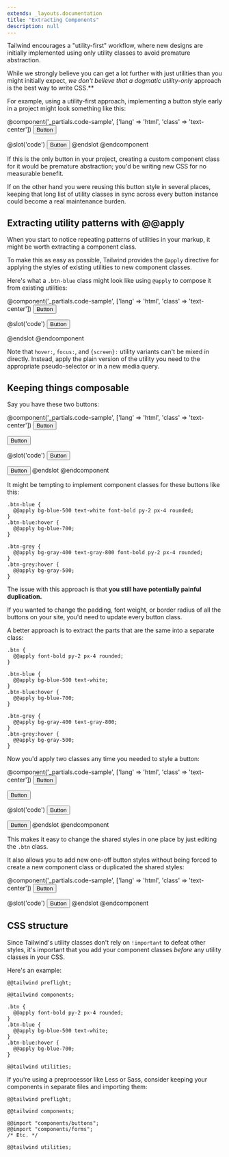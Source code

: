 ```yaml
---
extends: _layouts.documentation
title: "Extracting Components"
description: null
---
```


Tailwind encourages a "utility-first" workflow, where new designs are initially implemented using only utility classes to avoid premature abstraction.

While we strongly believe you can get a lot further with just utilities than you might initially expect, **we don't believe that a dogmatic utility*-only* approach is the best way to write CSS.**

For example, using a utility-first approach, implementing a button style early in a project might look something like this:

@component('_partials.code-sample', ['lang' => 'html', 'class' => 'text-center'])
<button class="bg-blue-500 hover:bg-blue-700 text-white font-bold py-2 px-4 rounded">
  Button
</button>

@slot('code')
<button class="bg-blue-500 hover:bg-blue-700 text-white font-bold py-2 px-4 rounded">
  Button
</button>
@endslot
@endcomponent

If this is the only button in your project, creating a custom component class for it would be premature abstraction; you'd be writing new CSS for no measurable benefit.

If on the other hand you were reusing this button style in several places, keeping that long list of utility classes in sync across every button instance could become a real maintenance burden.

## Extracting utility patterns with @@apply

When you start to notice repeating patterns of utilities in your markup, it might be worth extracting a component class.

To make this as easy as possible, Tailwind provides the `@apply` directive for applying the styles of existing utilities to new component classes.

Here's what a `.btn-blue` class might look like using `@apply` to compose it from existing utilities:

@component('_partials.code-sample', ['lang' => 'html', 'class' => 'text-center'])
<button class="bg-blue-500 hover:bg-blue-700 text-white font-bold py-2 px-4 rounded">
  Button
</button>

@slot('code')
<button class="btn-blue">
  Button
</button>

<style>
.btn-blue {
  @@apply bg-blue-500 text-white font-bold py-2 px-4 rounded;
}
.btn-blue:hover {
  @@apply bg-blue-700;
}
</style>
@endslot
@endcomponent

Note that `hover:`, `focus:`, and `{screen}:` utility variants can't be mixed in directly. Instead, apply the plain version of the utility you need to the appropriate pseudo-selector or in a new media query.

## Keeping things composable

Say you have these two buttons:

@component('_partials.code-sample', ['lang' => 'html', 'class' => 'text-center'])
<button class="bg-blue-500 hover:bg-blue-700 text-white font-bold py-2 px-4 rounded mr-4">
  Button
</button>

<button class="bg-gray-400 hover:bg-gray-500 text-gray-800 font-bold py-2 px-4 rounded">
  Button
</button>

@slot('code')
<button class="bg-blue-500 hover:bg-blue-700 text-white font-bold py-2 px-4 rounded">
  Button
</button>

<button class="bg-gray-400 hover:bg-gray-500 text-gray-800 font-bold py-2 px-4 rounded">
  Button
</button>
@endslot
@endcomponent

It might be tempting to implement component classes for these buttons like this:

```less
.btn-blue {
  @@apply bg-blue-500 text-white font-bold py-2 px-4 rounded;
}
.btn-blue:hover {
  @@apply bg-blue-700;
}

.btn-grey {
  @@apply bg-gray-400 text-gray-800 font-bold py-2 px-4 rounded;
}
.btn-grey:hover {
  @@apply bg-gray-500;
}
```

The issue with this approach is that **you still have potentially painful duplication.**

If you wanted to change the padding, font weight, or border radius of all the buttons on your site, you'd need to update every button class.

A better approach is to extract the parts that are the same into a separate class:

```less
.btn {
  @@apply font-bold py-2 px-4 rounded;
}

.btn-blue {
  @@apply bg-blue-500 text-white;
}
.btn-blue:hover {
  @@apply bg-blue-700;
}

.btn-grey {
  @@apply bg-gray-400 text-gray-800;
}
.btn-grey:hover {
  @@apply bg-gray-500;
}
```

Now you'd apply two classes any time you needed to style a button:

@component('_partials.code-sample', ['lang' => 'html', 'class' => 'text-center'])
<button class="bg-blue-500 hover:bg-blue-700 text-white font-bold py-2 px-4 rounded mr-4">
  Button
</button>

<button class="bg-gray-400 hover:bg-gray-500 text-gray-800 font-bold py-2 px-4 rounded">
  Button
</button>

@slot('code')
<button class="btn btn-blue">
  Button
</button>

<button class="btn btn-grey">
  Button
</button>
@endslot
@endcomponent

This makes it easy to change the shared styles in one place by just editing the `.btn` class.

It also allows you to add new one-off button styles without being forced to create a new component class or duplicated the shared styles:

@component('_partials.code-sample', ['lang' => 'html', 'class' => 'text-center'])
<button class="bg-green-500 hover:bg-green-400 text-white font-bold py-2 px-4 rounded">
  Button
</button>

@slot('code')
<button class="btn bg-green-500 hover:bg-green-400 text-white">
  Button
</button>
@endslot
@endcomponent

## CSS structure

Since Tailwind's utility classes don't rely on `!important` to defeat other styles, it's important that you add your component classes *before* any utility classes in your CSS.

Here's an example:

```less
@@tailwind preflight;

@@tailwind components;

.btn {
  @@apply font-bold py-2 px-4 rounded;
}
.btn-blue {
  @@apply bg-blue-500 text-white;
}
.btn-blue:hover {
  @@apply bg-blue-700;
}

@@tailwind utilities;
```

If you're using a preprocessor like Less or Sass, consider keeping your components in separate files and importing them:

```less
@@tailwind preflight;

@@tailwind components;

@@import "components/buttons";
@@import "components/forms";
/* Etc. */

@@tailwind utilities;
```
